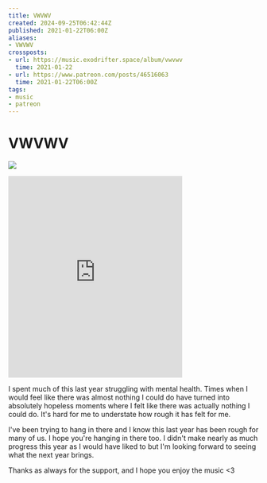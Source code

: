 ```yaml
---
title: VWVWV
created: 2024-09-25T06:42:44Z
published: 2021-01-22T06:00Z
aliases:
- VWVWV
crossposts:
- url: https://music.exodrifter.space/album/vwvwv
  time: 2021-01-22
- url: https://www.patreon.com/posts/46516063
  time: 2021-01-22T06:00Z
tags:
- music
- patreon
---
```


# VWVWV

![](202101220600-VWVWV.png)

<iframe style="border: 0; width: 350px; max-width: 700px; height: 406px;" src="https://bandcamp.com/EmbeddedPlayer/album=3957689748/size=large/bgcol=ffffff/linkcol=0687f5/artwork=none/transparent=true/" seamless><a href="https://music.exodrifter.space/album/vwvwv">VWVWV by exodrifter</a></iframe>

I spent much of this last year struggling with mental health. Times when I would feel like there was almost nothing I could do have turned into absolutely hopeless moments where I felt like there was actually nothing I could do. It's hard for me to understate how rough it has felt for me.  
  
I've been trying to hang in there and I know this last year has been rough for many of us. I hope you're hanging in there too. I didn't make nearly as much progress this year as I would have liked to but I'm looking forward to seeing what the next year brings.  
  
Thanks as always for the support, and I hope you enjoy the music <3
